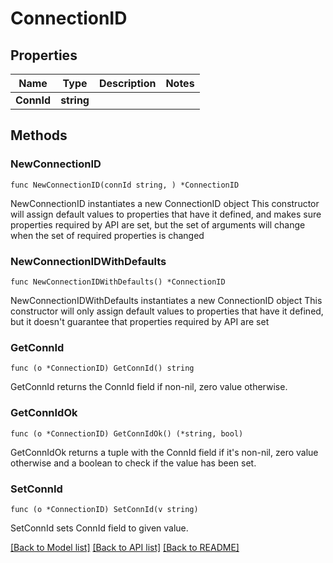 # ConnectionID

## Properties

Name | Type | Description | Notes
------------ | ------------- | ------------- | -------------
**ConnId** | **string** |  | 

## Methods

### NewConnectionID

`func NewConnectionID(connId string, ) *ConnectionID`

NewConnectionID instantiates a new ConnectionID object
This constructor will assign default values to properties that have it defined,
and makes sure properties required by API are set, but the set of arguments
will change when the set of required properties is changed

### NewConnectionIDWithDefaults

`func NewConnectionIDWithDefaults() *ConnectionID`

NewConnectionIDWithDefaults instantiates a new ConnectionID object
This constructor will only assign default values to properties that have it defined,
but it doesn't guarantee that properties required by API are set

### GetConnId

`func (o *ConnectionID) GetConnId() string`

GetConnId returns the ConnId field if non-nil, zero value otherwise.

### GetConnIdOk

`func (o *ConnectionID) GetConnIdOk() (*string, bool)`

GetConnIdOk returns a tuple with the ConnId field if it's non-nil, zero value otherwise
and a boolean to check if the value has been set.

### SetConnId

`func (o *ConnectionID) SetConnId(v string)`

SetConnId sets ConnId field to given value.



[[Back to Model list]](../README.md#documentation-for-models) [[Back to API list]](../README.md#documentation-for-api-endpoints) [[Back to README]](../README.md)


